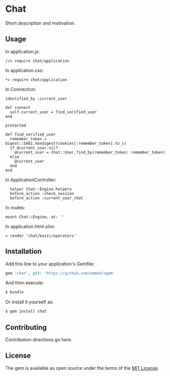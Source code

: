 # Chat
Short description and motivation.

## Usage
In application.js:

    //= require chat/application

In application.css:
    
    *= require chat/application

In Connection:

    identified_by :current_user

    def connect
      self.current_user = find_verified_user
    end

    protected

    def find_verified_user
      remember_token = Digest::SHA1.hexdigest(cookies[:remember_token].to_s)
      if @current_user.nil?
        @current_user = Chat::User.find_by(remember_token: remember_token)
      else
        @current_user
      end
    end

In ApplicationController:

      helper Chat::Engine.helpers
      before_action :check_session
      before_action :current_user_chat
    
In routes:
    
    mount Chat::Engine, at: ''
    
In application.html.slim:
    
    = render 'chat/basic/operators'

## Installation
Add this line to your application's Gemfile:

```ruby
gem 'chat', git: 'https://github.com/nomod/cgem'
```

And then execute:
```bash
$ bundle
```

Or install it yourself as:
```bash
$ gem install chat
```

## Contributing
Contribution directions go here.

## License
The gem is available as open source under the terms of the [MIT License](http://opensource.org/licenses/MIT).
